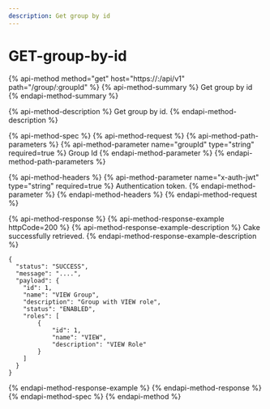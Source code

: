 ```yaml
---
description: Get group by id
---
```


# GET-group-by-id

{% api-method method="get" host="https://<host>:<port>/api/v1" path="/group/:groupId" %}
{% api-method-summary %}
Get group by id
{% endapi-method-summary %}

{% api-method-description %}
Get group by id.
{% endapi-method-description %}

{% api-method-spec %}
{% api-method-request %}
{% api-method-path-parameters %}
{% api-method-parameter name="groupId" type="string" required=true %}
Group Id
{% endapi-method-parameter %}
{% endapi-method-path-parameters %}

{% api-method-headers %}
{% api-method-parameter name="x-auth-jwt" type="string" required=true %}
Authentication token.
{% endapi-method-parameter %}
{% endapi-method-headers %}
{% endapi-method-request %}

{% api-method-response %}
{% api-method-response-example httpCode=200 %}
{% api-method-response-example-description %}
Cake successfully retrieved.
{% endapi-method-response-example-description %}

```
{
  "status": "SUCCESS",
  "message": "....",
  "payload": {
    "id": 1,
    "name": "VIEW Group",
    "description": "Group with VIEW role",
    "status": "ENABLED",
    "roles": [
        {
            "id": 1,
            "name": "VIEW",
            "description": "VIEW Role"
        }
    ]
  }
}
```
{% endapi-method-response-example %}
{% endapi-method-response %}
{% endapi-method-spec %}
{% endapi-method %}



